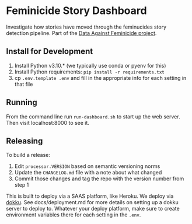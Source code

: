Feminicide Story Dashboard
==========================

Investigate how stories have moved through the feminucides story detection pipeline. Part of the [Data Against 
Feminicide project](http://datoscontrafeminicidio.net/).

Install for Development
-----------------------

1. Install Python v3.10.* (we typically use conda or pyenv for this)
2. Install Python requirements: `pip install -r requirements.txt`
3. cp `.env.template .env` and fill in the appropriate info for each setting in that file

Running
-------

From the command line run `run-dashboard.sh` to start up the web server. Then visit localhost:8000 to see it.

Releasing
---------

To build a release:

1. Edit `processor.VERSION` based on semantic versioning norms
2. Update the `CHANGELOG.md` file with a note about what changed
3. Commit those changes and tag the repo with the version number from step 1

This is built to deploy via a SAAS platform, like Heroku. We deploy via [dokku](https://dokku.com).
See docs/deployment.md for more details on setting up a dokku server to deploy to.
Whatever your deploy platform, make sure to create environment variables there for each setting in the `.env`.
